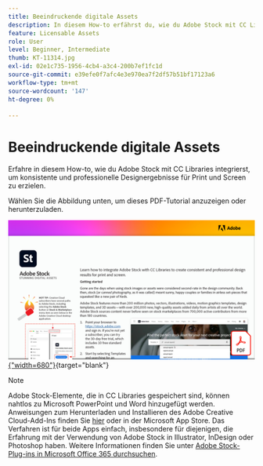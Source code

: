 ```yaml
---
title: Beeindruckende digitale Assets
description: In diesem How-to erfährst du, wie du Adobe Stock mit CC Libraries integrierst, um konsistente und professionelle Ergebnisse für Print- und Screendesigns zu erzielen.
feature: Licensable Assets
role: User
level: Beginner, Intermediate
thumb: KT-11314.jpg
exl-id: 02e1c735-1956-4cb4-a3c4-200b7ef1fc1d
source-git-commit: e39efe0f7afc4e3e970ea7f2df57b51bf17123a6
workflow-type: tm+mt
source-wordcount: '147'
ht-degree: 0%

---
```


# Beeindruckende digitale Assets

Erfahre in diesem How-to, wie du Adobe Stock mit CC Libraries integrierst, um konsistente und professionelle Designergebnisse für Print und Screen zu erzielen.

Wählen Sie die Abbildung unten, um dieses PDF-Tutorial anzuzeigen oder herunterzuladen.

[![Bild der ersten Seite des Tutorials](assets/Stunningdigitalassets.png){&quot;width=680&quot;}](assets/Stunning-Digital-Assets.pdf){target="blank"}

>[!NOTE]
>
>Adobe Stock-Elemente, die in CC Libraries gespeichert sind, können nahtlos zu Microsoft PowerPoint und Word hinzugefügt werden. Anweisungen zum Herunterladen und Installieren des Adobe Creative Cloud-Add-Ins finden Sie [hier](https://helpx.adobe.com/creative-cloud/help/libraries-addin-microsoft-office.html) oder in der Microsoft App Store. Das Verfahren ist für beide Apps einfach, insbesondere für diejenigen, die Erfahrung mit der Verwendung von Adobe Stock in Illustrator, InDesign oder Photoshop haben. Weitere Informationen finden Sie unter [Adobe Stock-Plug-ins in Microsoft Office 365 durchsuchen](https://helpx.adobe.com/stock/help/microsoft-office-plug-ins.html).
